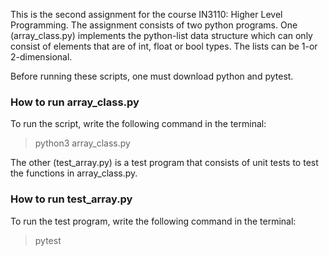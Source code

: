 This is the second assignment for the course IN3110: Higher Level Programming. The assignment consists of two python programs. One (array_class.py) implements the python-list data structure which can only consist of elements that are of int, float or bool types. The lists can be 1-or 2-dimensional. 

Before running these scripts, one must download python and pytest.

<h3>How to run array_class.py</h3>

To run the script, write the following command in the terminal:
>python3 array_class.py


The other (test_array.py) is a test program that consists of unit tests to test the functions in array_class.py.

<h3>How to run test_array.py</h3>

To run the test program, write the following command in the terminal:
>pytest
